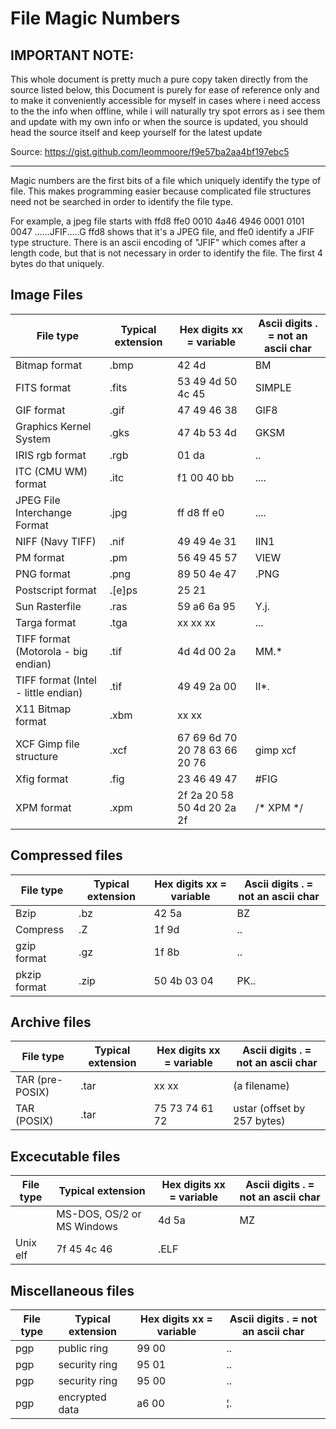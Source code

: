 # File Magic Numbers



## IMPORTANT NOTE:

This whole document is pretty much a pure copy taken directly from the source listed below, this Document is purely for ease of reference only and to make it conveniently accessible for myself in cases where i need access to the the info when offline, while i will naturally try spot errors as i see them and update with my own info or when the source is updated, you should head the source itself and keep yourself for the latest update 

Source: https://gist.github.com/leommoore/f9e57ba2aa4bf197ebc5 

---------------------------------------


Magic numbers are the first bits of a file which uniquely identify the type of file. This makes programming easier because complicated file structures need not be searched in order to identify the file type.

For example, a jpeg file starts with ffd8 ffe0 0010 4a46 4946 0001 0101 0047 ......JFIF.....G ffd8 shows that it's a JPEG file, and ffe0 identify a JFIF type structure. There is an ascii encoding of "JFIF" which comes after a length code, but that is not necessary in order to identify the file. The first 4 bytes do that uniquely.


## Image Files

| File type | Typical extension |	Hex digits xx = variable  |	Ascii digits . = not an ascii char |
| --------- | ------------------- | ------------------------- | ---------------------------------- |
| Bitmap format                       | .bmp 	      | 42 4d                             | 	BM     | 
| FITS format                         | .fits         | 53 49 4d 50 4c 45                 | 	SIMPLE | 
| GIF format                          | .gif          | 47 49 46 38                       | 	GIF8   | 
| Graphics Kernel System              | .gks          | 47 4b 53 4d                       | 	GKSM   | 
| IRIS rgb format                     | .rgb          | 01 da                             | 	..     | 
| ITC (CMU WM) format                 | .itc          | f1 00 40 bb                       | 	....   | 
| JPEG File Interchange Format        | .jpg 	      | ff d8 ff e0 	                  |     ....   |
| NIFF (Navy TIFF)                    | .nif          | 49 49 4e 31                       | 	IIN1   | 
| PM format                           | .pm           | 56 49 45 57                       | 	VIEW   | 
| PNG format                          | .png 	      | 89 50 4e 47                       | 	.PNG   | 
| Postscript format                   | .[e]ps 	      | 25 21 |                           |      %!    | 
| Sun Rasterfile                      | .ras          | 59 a6 6a 95                       | 	Y.j.   | 
| Targa format                        | .tga          | xx xx xx                          | 	...    | 
| TIFF format (Motorola - big endian) | .tif          | 4d 4d 00 2a                       | 	MM.*   | 
| TIFF format (Intel - little endian) | .tif          | 49 49 2a 00                       | 	II*.   | 
| X11 Bitmap format                   | .xbm 	      | xx xx                             |            | 
| XCF Gimp file structure             | .xcf          | 67 69 6d 70 20 78 63 66 20 76     | gimp xcf   | 
| Xfig format                         | .fig          | 23 46 49 47                       | 	#FIG   | 
| XPM format                          | .xpm          | 2f 2a 20 58 50 4d 20 2a 2f 	      | /* XPM */  | 

## Compressed files

| File type | Typical extension |	Hex digits xx = variable  |	Ascii digits . = not an ascii char |
| --------- | ------------------- | ------------------------- | ---------------------------------- |
| Bzip         | .bz  | 42 5a       | BZ   |
| Compress     | .Z   | 1f 9d       | ..   |
| gzip format  | .gz  | 1f 8b       | ..   |
| pkzip format | .zip | 50 4b 03 04 | PK.. |



## Archive files

| File type | Typical extension |	Hex digits xx = variable  |	Ascii digits . = not an ascii char |
| --------- | ------------------- | ------------------------- | ---------------------------------- |
TAR (pre-POSIX)| .tar |	xx xx          | (a filename)                |
TAR (POSIX)    | .tar |	75 73 74 61 72 | ustar (offset by 257 bytes) |

## Excecutable files

| File type | Typical extension |	Hex digits xx = variable  |	Ascii digits . = not an ascii char |
| --------- | ------------------- | ------------------------- | ---------------------------------- |
||MS-DOS, OS/2 or MS Windows  |	4d 5a        |	MZ   |
|Unix elf                     | 7f 45 4c 46  |	.ELF |

## Miscellaneous files

| File type | Typical extension |	Hex digits xx = variable  |	Ascii digits . = not an ascii char |
| --------- | ------------------- | ------------------------- | ---------------------------------- |
| pgp | public ring 	| 99 00 | .. |
| pgp | security ring 	| 95 01 | .. |
| pgp | security ring 	| 95 00 | .. |
| pgp | encrypted data 	| a6 00 | ¦. |
